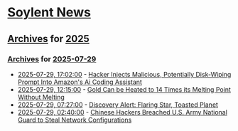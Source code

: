 # [Soylent News](../../../README.md)

## [Archives](../../index.md) for [2025](../index.md)

### [Archives](../../index.md) for [2025-07-29](index.md)

* [2025-07-29, 17:02:00](https://soylentnews.org/article.pl?sid=25/07/27/2215239&from=rss) - [Hacker Injects Malicious, Potentially Disk-Wiping Prompt Into Amazon's Ai Coding Assistant](https://soylentnews.org/article.pl?sid=25/07/27/2215239&from=rss)
* [2025-07-29, 12:15:00](https://soylentnews.org/article.pl?sid=25/07/27/0234226&from=rss) - [Gold Can be Heated to 14 Times its Melting Point Without Melting](https://soylentnews.org/article.pl?sid=25/07/27/0234226&from=rss)
* [2025-07-29, 07:27:00](https://soylentnews.org/article.pl?sid=25/07/27/0228236&from=rss) - [Discovery Alert: Flaring Star, Toasted Planet](https://soylentnews.org/article.pl?sid=25/07/27/0228236&from=rss)
* [2025-07-29, 02:40:00](https://soylentnews.org/article.pl?sid=25/07/26/1945219&from=rss) - [Chinese Hackers Breached U.S. Army National Guard to Steal Network Configurations](https://soylentnews.org/article.pl?sid=25/07/26/1945219&from=rss)
